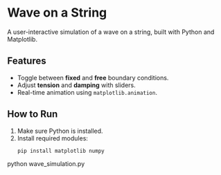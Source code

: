 # Wave on a String

A user-interactive simulation of a wave on a string, built with Python and Matplotlib.

## Features
- Toggle between **fixed** and **free** boundary conditions.
- Adjust **tension** and **damping** with sliders.
- Real-time animation using `matplotlib.animation`.

## How to Run
1. Make sure Python is installed.
2. Install required modules:
   ```bash
   pip install matplotlib numpy
python wave_simulation.py
